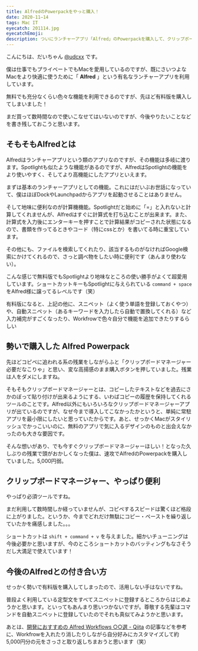 ```yaml
---
title: AlfredのPowerpackをやっと購入！
date: 2020-11−14
tags: Mac IT
eyecatch: 201114.jpg
eyecatchEmoji:
description: ついにランチャーアプリ「Alfred」のPowerpackを購入して、クリップボードマネージャーやスニペットが使えるようになり、Macがさらに最強で快適になりました！
---
```


こんにちは、だいちゃん [@udcxx](https://twitter.com/udc_xx) です。

僕は仕事でもプライベートでもMacを愛用しているのですが、既にさいつよなMacをより快適に使うために「 **Alfred** 」という有名なランチャーアプリを利用しています。

無料でも充分なくらい色々な機能を利用できるのですが、先ほど有料版を購入してしまいました！

まだ買って数時間なので使いこなせてはいないのですが、今後やりたいことなどを書き残しておこうと思います。

## そもそもAlfredとは

Alfredはランチャーアプリという類のアプリなのですが、その機能は多岐に渡ります。Spotlightも似たような機能があるのですが、AlfredはSpotlightの機能をより使いやすく、そしてより高機能にしたアプリといえます。

まずは基本のランチャーアプリとしての機能。これにはだいぶお世話になっていて、僕はほぼDockやLaunchpadからアプリを起動させることはありません。

そして地味に便利なのが計算機機能。Spotlightだと始めに「=」と入れないと計算してくれませんが、Alfredはすぐに計算式を打ち込むことが出来ます。また、計算式を入力後にエンターキーを押すことで計算結果がコピーされた状態になるので、書類を作ってるときやコード（特にcssとか）を書いてる時に重宝しています。

その他にも、ファイルを検索してくれたり、該当するものがなければGoogle検索にかけてくれるので、さっと調べ物をしたい時に便利です（あんまり使わない）。

こんな感じで無料版でもSpotlightより地味なところの使い勝手がよくて超愛用しています。ショートカットキーもSpotlightに与えられている `command + space` をAlfred様に譲ってるレベルです（笑）

有料版になると、上記の他に、スニペット（よく使う単語を登録しておくやつ）や、自動スニペット（あるキーワードを入力したら自動で置換してくれる）など入力補完がすごくなったり、Workfrowで色々自分で機能を追加できたりするらしい

## 勢いで購入した Alfred Powerpack

先ほどコピペに追われる系の残業をしながらふと「クリップボードマネージャー必要だなこりゃ」と思い、変な高揚感のまま購入ボタンを押していました。残業は人をダメにしますね。

そもそもクリップボードマネージャーとは、コピーしたテキストなどを過去にさかのぼって貼り付けが出来るようにする、いわばコピーの履歴を保持してくれるツールのことです。Alfred以外にもいろいろなクリップボードマネージャーアプリが出ているのですが、なぜ今まで導入してこなかったかというと、単純に常駐アプリを最小限にしたいと思っていたからです。あと、せっかくMacがスタイリッシュでかっこいいのに、無料のアプリで気に入るデザインのものと出会えなかったのも大きな要因です。

そんな想いがあり、でも今すぐクリップボードマネージャーほしい！となった久しぶりの残業で頭がおかしくなった僕は、速攻でAlfredのPowerpackを購入していました。5,000円弱。

## クリップボードマネージャー、やっぱり便利

やっぱり必須ツールですね。

まだ利用して数時間しか経っていませんが、コピペするスピードは驚くほど格段に上がりました。というか、今までどれだけ無駄にコピー・ペーストを繰り返していたかを痛感しました。。。

ショートカットは `shift + command + v` を与えました。細かいチューニングは今後必要かと思いますが、今のところショートカットのバッティングもなさそうだし大満足で使えています！

## 今後のAlfredとの付き合い方

せっかく勢いで有料版を購入してしまったので、活用しない手はないですね。

普段よく利用している定型文をすべてスニペットに登録するところからはじめようかと思います。といってもあんまり思いつかないですが。尊敬する先輩はコマンドを自動スニペットに登録していたのでそれも真似てみようかと思います。

あとは、[開発におすすめの Alfred Workflows ○○選 - Qiita](https://qiita.com/DriftwoodJP/items/6bee03df0a0da499320a) の記事などを参考に、Workfrowを入れたり消したりしながら自分好みにカスタマイズして約5,000円分の元をさっさと取り返しちまおうと思います（笑）
